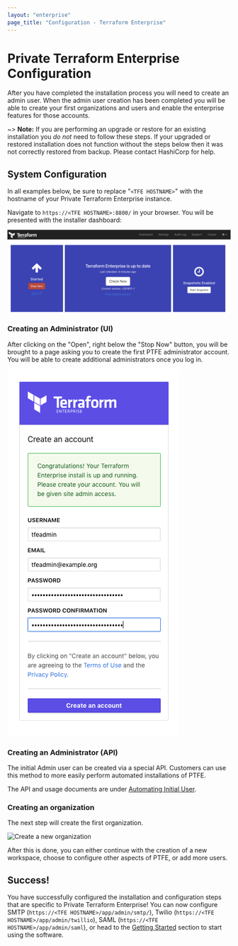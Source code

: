 ```yaml
---
layout: "enterprise"
page_title: "Configuration - Terraform Enterprise"
---
```


# Private Terraform Enterprise Configuration

After you have completed the installation process you will need to create an
admin user. When the admin user creation has been completed you will
be able to create your first organizations and users and enable the enterprise
features for those accounts.

~> **Note:** If you are performing an upgrade or restore for an existing
installation you _do not_ need to follow these steps. If your upgraded or
restored installation does not function without the steps below then it was not
correctly restored from backup. Please contact HashiCorp for help.

## System Configuration

In all examples below, be sure to replace "`<TFE HOSTNAME>`" with the hostname
of your Private Terraform Enterprise instance.

Navigate to `https://<TFE HOSTNAME>:8800/` in your browser. You will
be presented with the installer dashboard:

![PTFE Installer Dashboard](./assets/post-install-repl-console.png)

### Creating an Administrator (UI)

After clicking on the "Open", right below the "Stop Now" button, you will
be brought to a page asking you to create the first PTFE administrator account.
You will be able to create additional administrators once you log in.

![New admin dialog](./assets/create-an-account.png)

### Creating an Administrator (API)

The initial Admin user can be created via a special API. Customers can use this
method to more easily perform automated installations of PTFE.

The API and usage documents are under [Automating Initial User](./automating-initial-user.html).

### Creating an organization

The next step will create the first organization.

![Create a new organization](/docs/cloud/users-teams-organizations/images/org-new.png)

After this is done, you can either continue with the creation of a new workspace,
choose to configure other aspects of PTFE, or add more users.

## Success!

You have successfully configured the installation and configuration steps that
are specific to Private Terraform Enterprise! You can now configure SMTP
(`https://<TFE HOSTNAME>/app/admin/smtp/`), Twilio (`https://<TFE HOSTNAME>/app/admin/twillio`),
SAML (`https://<TFE HOSTNAME>/app/admin/saml`), or head to the [Getting Started](/docs/cloud/getting-started/index.html)
section to start using the software.
